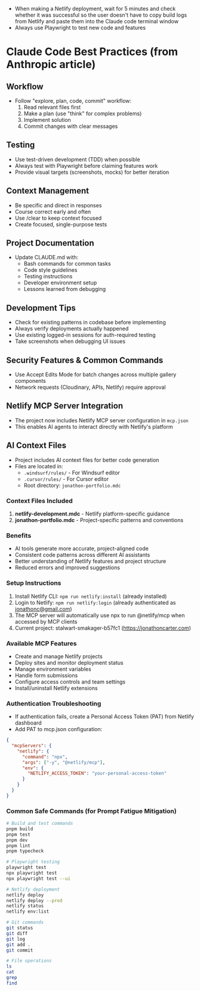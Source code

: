 - When making a Netlify deployment, wait for 5 minutes and check whether it was successful so the user doesn't have to copy build logs from Netlify and paste them into the Claude code terminal window
- Always use Playwright to test new code and features

# Claude Code Best Practices (from Anthropic article)

## Workflow
- Follow "explore, plan, code, commit" workflow:
  1. Read relevant files first
  2. Make a plan (use "think" for complex problems)
  3. Implement solution
  4. Commit changes with clear messages

## Testing
- Use test-driven development (TDD) when possible
- Always test with Playwright before claiming features work
- Provide visual targets (screenshots, mocks) for better iteration

## Context Management
- Be specific and direct in responses
- Course correct early and often
- Use /clear to keep context focused
- Create focused, single-purpose tests

## Project Documentation
- Update CLAUDE.md with:
  - Bash commands for common tasks
  - Code style guidelines
  - Testing instructions
  - Developer environment setup
  - Lessons learned from debugging

## Development Tips
- Check for existing patterns in codebase before implementing
- Always verify deployments actually happened
- Use existing logged-in sessions for auth-required testing
- Take screenshots when debugging UI issues

## Security Features & Common Commands
- Use Accept Edits Mode for batch changes across multiple gallery components
- Network requests (Cloudinary, APIs, Netlify) require approval

## Netlify MCP Server Integration
- The project now includes Netlify MCP server configuration in `mcp.json`
- This enables AI agents to interact directly with Netlify's platform

## AI Context Files
- Project includes AI context files for better code generation
- Files are located in:
  - `.windsurf/rules/` - For Windsurf editor
  - `.cursor/rules/` - For Cursor editor
  - Root directory: `jonathon-portfolio.mdc`

### Context Files Included
1. **netlify-development.mdc** - Netlify platform-specific guidance
2. **jonathon-portfolio.mdc** - Project-specific patterns and conventions

### Benefits
- AI tools generate more accurate, project-aligned code
- Consistent code patterns across different AI assistants
- Better understanding of Netlify features and project structure
- Reduced errors and improved suggestions

### Setup Instructions
1. Install Netlify CLI: `npm run netlify:install` (already installed)
2. Login to Netlify: `npm run netlify:login` (already authenticated as jonathonc@gmail.com)
3. The MCP server will automatically use npx to run @netlify/mcp when accessed by MCP clients
4. Current project: stalwart-smakager-b57fc1 (https://jonathoncarter.com)

### Available MCP Features
- Create and manage Netlify projects
- Deploy sites and monitor deployment status
- Manage environment variables
- Handle form submissions
- Configure access controls and team settings
- Install/uninstall Netlify extensions

### Authentication Troubleshooting
- If authentication fails, create a Personal Access Token (PAT) from Netlify dashboard
- Add PAT to mcp.json configuration:
```json
{
  "mcpServers": {
    "netlify": {
      "command": "npx",
      "args": ["-y", "@netlify/mcp"],
      "env": {
        "NETLIFY_ACCESS_TOKEN": "your-personal-access-token"
      }
    }
  }
}
```

### Common Safe Commands (for Prompt Fatigue Mitigation)
```bash
# Build and test commands
pnpm build
pnpm test
pnpm dev
pnpm lint
pnpm typecheck

# Playwright testing
playwright test
npx playwright test
npx playwright test --ui

# Netlify deployment
netlify deploy
netlify deploy --prod
netlify status
netlify env:list

# Git commands
git status
git diff
git log
git add .
git commit

# File operations
ls
cat
grep
find
```